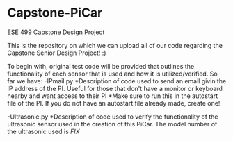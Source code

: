 # Capstone-PiCar
ESE 499 Capstone Design Project

This is the repository on which we can upload all of our code regarding the Capstone Senior Design Project! :)


To begin with, original test code will be provided that outlines the functionality of each sensor that is used and how it is utilized/verified. So far we have:
 -IPmail.py
      *Description of code used to send an email givin the IP address of the PI. Useful for those that don't have a monitor or keyboard nearby and want access to their PI
      *Make sure to run this in the autostart file of the PI. If you do not have an autostart file already made, create one!
      
 -Ultrasonic.py
      *Description of code used to verify the functionality of the ultrasonic sensor used in the creation of this PiCar. The model number of the ultrasonic used is *FIX*
